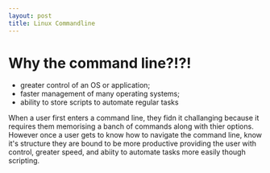 ```yaml
---
layout: post
title: Linux Commandline
---
```


# Why the command line?!?!
- greater control of an OS or application;
- faster management of many operating systems;
- ability to store scripts to automate regular tasks

When a user first enters a command line, they fidn it challanging because it requires them memorising a banch of commands
along with thier options. However once a user gets to know how to navigate the command line, know it's structure they are 
bound to be more productive providing the user with control, greater speed, and abiity to automate tasks more easily though
scripting.

